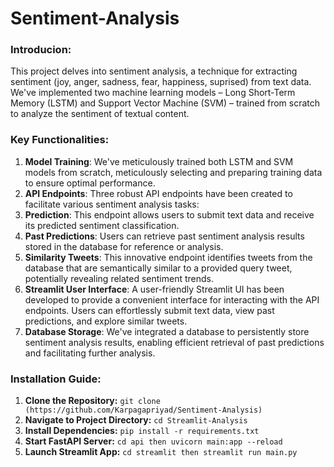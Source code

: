 # Sentiment-Analysis
### Introducion:
This project delves into sentiment analysis, a technique for extracting sentiment (joy, anger, sadness, fear, happiness, suprised) from text data. We've implemented two machine learning models – Long Short-Term Memory (LSTM) and Support Vector Machine (SVM) – trained from scratch to analyze the sentiment of textual content.

### Key Functionalities:
1. **Model Training**: We've meticulously trained both LSTM and SVM models from scratch, meticulously selecting and preparing training data to ensure optimal performance.
2. **API Endpoints**: Three robust API endpoints have been created to facilitate various sentiment analysis tasks:
3. **Prediction**: This endpoint allows users to submit text data and receive its predicted sentiment classification.
4. **Past Predictions**: Users can retrieve past sentiment analysis results stored in the database for reference or analysis.
5. **Similarity Tweets**: This innovative endpoint identifies tweets from the database that are semantically similar to a provided query tweet, potentially revealing related sentiment trends.
6. **Streamlit User Interface**: A user-friendly Streamlit UI has been developed to provide a convenient interface for interacting with the API endpoints. Users can effortlessly submit text data, view past predictions, and explore similar tweets.
7. **Database Storage**: We've integrated a database to persistently store sentiment analysis results, enabling efficient retrieval of past predictions and facilitating further analysis.

### Installation Guide:

1. **Clone the Repository:** `git clone (https://github.com/Karpagapriyad/Sentiment-Analysis)`
2. **Navigate to Project Directory:** `cd Streamlit-Analysis`
3. **Install Dependencies:** `pip install -r requirements.txt`
4. **Start FastAPI Server:** `cd api then uvicorn main:app --reload`
5. **Launch Streamlit App:** `cd streamlit then streamlit run main.py`
